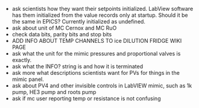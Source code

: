 - ask scientists how they want their setpoints initialized. LabView software has them initialized from the value records only at startup. Should it be the same in EPICS? Currently initialized as undefined.
- ask about unit of MC Cernox and MC RuO
- check data bits, parity bits and stop bits
- ADD INFO ABOUT TEMP CHANNELS TO ice DILUTION FRIDGE WIKI PAGE
- ask what the unit for the mimic pressures and proportional valves is exactly.
- ask what the INFO? string is and how it is terminated
- ask more what descriptions scientists want for PVs for things in the mimic panel.
- ask about PV4 and other invisible controls in LabVIEW mimic, such as 1k pump, HE3 pump and roots pump
- ask if mc user reporting temp or resistance is not confusing